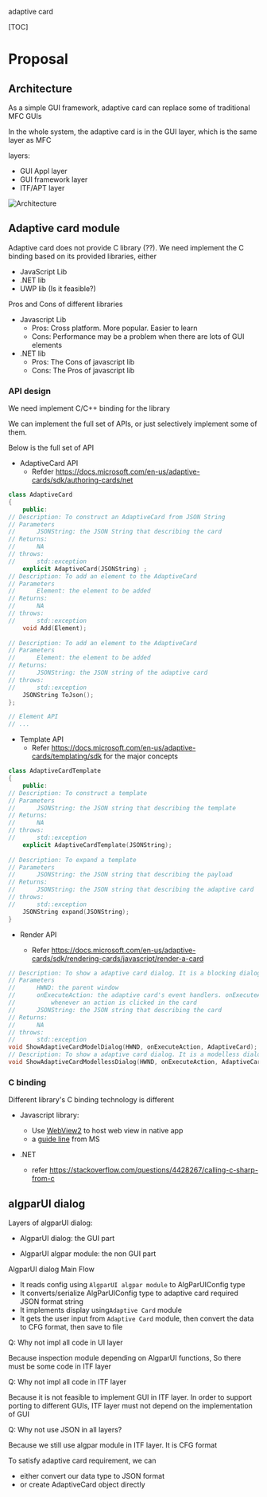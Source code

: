 adaptive card

[TOC]



# Proposal

## Architecture

As a simple GUI framework, adaptive card can replace some of traditional MFC GUIs

In the whole system, the adaptive card is in the GUI layer, which is the same layer as MFC



layers:

- GUI Appl layer
- GUI framework layer
- ITF/APT layer



![Architecture](http://www.plantuml.com/plantuml/png/bP7DQiCm48JlUeebzz0tA34kAO8634rEfOUjlJOY-X6hTKefVVSQ5ug4CKckkpFIDxEx9CWoEgiYjcSS23RF9mrLZ1OiVX5lu5i1l3qPz269QHCq77fZ2Lv9nFW1ffKDm_kieejf2IeHPlCn2kNB5qBse7qVycbbXmOPJlf_-ADAbfxHqMVWSm5qsDT__WwZc0j1ZToLPdtSFrJDiR1fdo8SGZTQckrrS2xuVBBCC256v4AptWPFcfHfiu35EpEgkg5Ns6uV5p5lzTs1ce6k_xmkMusvBBGqJeUyBhfw5ALsvBlHsLy0)

## Adaptive card module

Adaptive card does not provide C library (??). We need implement the C binding based on its provided libraries, either

- JavaScript Lib
- .NET lib
- UWP lib (Is it feasible?)

Pros and Cons of different libraries

- Javascript Lib
  - Pros: Cross platform. More popular. Easier to learn
  - Cons: Performance may be a problem when there are lots of GUI elements
- .NET lib
  - Pros: The Cons of javascript lib
  - Cons: The Pros of javascript lib

### API design

We need implement C/C++ binding for the library

We can implement the full set of APIs, or just selectively implement some of them. 

Below is the full set of API

- AdaptiveCard API
  - Refder https://docs.microsoft.com/en-us/adaptive-cards/sdk/authoring-cards/net


```cpp
class AdaptiveCard
{
    public:
// Description: To construct an AdaptiveCard from JSON String
// Parameters
// 		JSONString: the JSON String that describing the card
// Returns:
// 		NA
// throws:
//		std::exception      
    explicit AdaptiveCard(JSONString) ;
// Description: To add an element to the AdaptiveCard
// Parameters
// 		Element: the element to be added
// Returns:
// 		NA
// throws:
//		std::exception    
    void Add(Element);
    
// Description: To add an element to the AdaptiveCard
// Parameters
// 		Element: the element to be added
// Returns:
// 		JSONString: the JSON string of the adaptive card
// throws:
//		std::exception      
    JSONString ToJson();
};

// Element API
// ...
```

- Template API
  - Refer https://docs.microsoft.com/en-us/adaptive-cards/templating/sdk for the major concepts

```cpp
class AdaptiveCardTemplate
{
    public:
// Description: To construct a template
// Parameters
// 		JSONString: the JSON string that describing the template
// Returns:
// 		NA
// throws:
//		std::exception
    explicit AdaptiveCardTemplate(JSONString);
    
// Description: To expand a template
// Parameters
// 		JSONString: the JSON string that describing the payload
// Returns:
// 		JSONString: the JSON string that describing the adaptive card
// throws:
//		std::exception    
    JSONString expand(JSONString);
}
```

- Render API

  - Refer https://docs.microsoft.com/en-us/adaptive-cards/sdk/rendering-cards/javascript/render-a-card

```cpp
// Description: To show a adaptive card dialog. It is a blocking dialog
// Parameters
// 		HWND: the parent window
// 		onExecuteAction: the adaptive card's event handlers. onExecuteAction is invoked
// 			whenever an action is clicked in the card
// 		JSONString: the JSON string that describing the card
// Returns:
// 		NA
// throws:
//		std::exception
void ShowAdaptiveCardModelDialog(HWND, onExecuteAction, AdaptiveCard);
// Description: To show a adaptive card dialog. It is a modelless dialog
void ShowAdaptiveCardModellessDialog(HWND, onExecuteAction, AdaptiveCard);
```

### C binding

Different library's C binding technology is different

- Javascript library: 
  - Use [WebView2](https://docs.microsoft.com/en-us/microsoft-edge/webview2/) to host web view in native app
  - a [guide line](https://docs.microsoft.com/en-us/microsoft-edge/webview2/get-started/win32) from MS

- .NET
  - refer https://stackoverflow.com/questions/4428267/calling-c-sharp-from-c


## algparUI dialog

Layers of algparUI dialog:

- AlgparUI dialog: the GUI part

- AlgparUI algpar module: the non GUI part

  

AlgparUI dialog Main Flow

- It reads config using `AlgparUI algpar module` to AlgParUIConfig type
- It converts/serialize AlgParUIConfig type to adaptive card required JSON format string
- It implements display  using`Adaptive Card` module
- It gets the user input from `Adaptive Card` module, then convert the data to CFG format, then save to file



Q: Why not impl all code in UI layer

Because inspection module depending on AlgparUI functions, So there must be some code in ITF layer



Q: Why not impl all code in ITF layer

Because it is not feasible to implement GUI in ITF layer. In order to support porting to different GUIs, ITF layer must not depend on the implementation of GUI



Q: Why not use JSON in all layers?

Because we still use algpar module in ITF layer. It is CFG format

To satisfy adaptive card requirement, we can 

- either convert our data type to JSON format
- or create AdaptiveCard object directly


